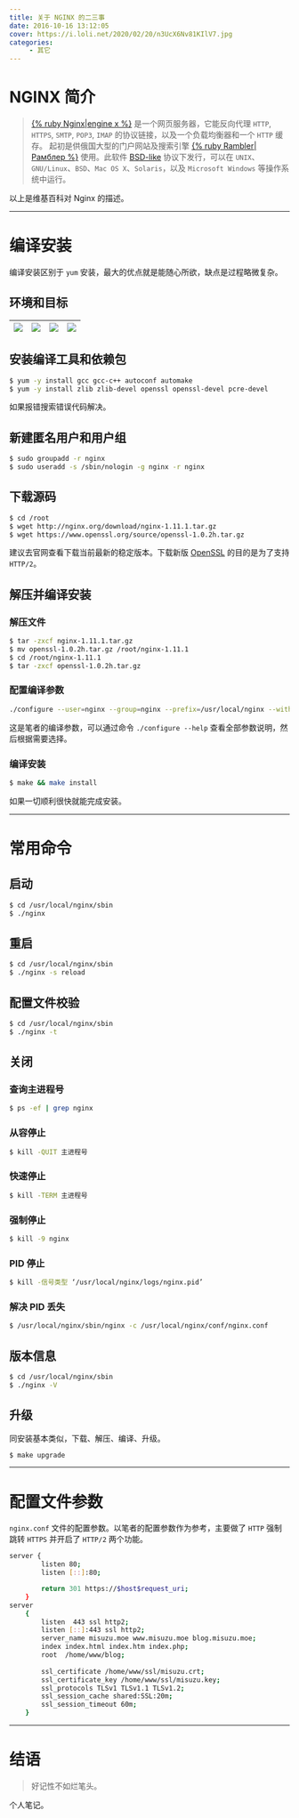 ```yaml
---
title: 关于 NGINX 的二三事
date: 2016-10-16 13:12:05
cover: https://i.loli.net/2020/02/20/n3UcX6Nv81KIlV7.jpg
categories: 
     - 其它
---
```


# NGINX 简介

> [{% ruby Nginx|engine x %}](https://nginx.org/en/) 是一个网页服务器，它能反向代理 `HTTP`, `HTTPS`, `SMTP`, `POP3`, `IMAP` 的协议链接，以及一个负载均衡器和一个 `HTTP` 缓存。
起初是供俄国大型的门户网站及搜索引擎 [{% ruby Rambler|Рамблер %}](https://www.rambler.ru) 使用。此软件 [BSD-like](https://zh.wikipedia.org/wiki/BSD许可证) 协议下发行，可以在 `UNIX`、`GNU/Linux`、`BSD`、`Mac OS X`、`Solaris`，以及 `Microsoft Windows` 等操作系统中运行。

以上是维基百科对 Nginx 的描述。

<!-- more -->

***

# 编译安装
编译安装区别于 `yum` 安装，最大的优点就是能随心所欲，缺点是过程略微复杂。
## 环境和目标

|[![](https://img.shields.io/badge/Aliyun-ECS-orange.svg)](https://www.aliyun.com/product/ecs)|[![](https://img.shields.io/badge/CentOS-7.2-yellow.svg)](https://www.centos.org)|[![](https://img.shields.io/badge/NGINX-1.11.1-brightgreen.svg)](https://nginx.org/en/)|[![](https://img.shields.io/badge/OpenSSL-1.0.2h-blue.svg)](https://www.openssl.org)|
|:-:|:-:|:-:|:-:|

## 安装编译工具和依赖包
``` sh
$ yum -y install gcc gcc-c++ autoconf automake
$ yum -y install zlib zlib-devel openssl openssl-devel pcre-devel
```
如果报错搜索错误代码解决。
##  新建匿名用户和用户组
``` sh
$ sudo groupadd -r nginx
$ sudo useradd -s /sbin/nologin -g nginx -r nginx
```
## 下载源码
``` sh
$ cd /root
$ wget http://nginx.org/download/nginx-1.11.1.tar.gz
$ wget https://www.openssl.org/source/openssl-1.0.2h.tar.gz
```
建议去官网查看下载当前最新的稳定版本。下载新版 [OpenSSL](https://www.openssl.org) 的目的是为了支持 `HTTP/2`。 
## 解压并编译安装
### 解压文件
``` sh
$ tar -zxcf nginx-1.11.1.tar.gz
$ mv openssl-1.0.2h.tar.gz /root/nginx-1.11.1
$ cd /root/nginx-1.11.1
$ tar -zxcf openssl-1.0.2h.tar.gz
```
### 配置编译参数
``` sh
./configure --user=nginx --group=nginx --prefix=/usr/local/nginx --with-http_stub_status_module --with-http_ssl_module --with-http_v2_module --with-http_gzip_static_module --with-ipv6 --with-http_sub_module --with-openssl=openssl-1.0.2h
```
这是笔者的编译参数，可以通过命令 `./configure --help` 查看全部参数说明，然后根据需要选择。
### 编译安装
``` sh
$ make && make install
```
如果一切顺利很快就能完成安装。 

***

# 常用命令
## 启动
``` sh
$ cd /usr/local/nginx/sbin
$ ./nginx
```
## 重启
``` sh
$ cd /usr/local/nginx/sbin
$ ./nginx -s reload
```
## 配置文件校验
``` sh
$ cd /usr/local/nginx/sbin
$ ./nginx -t
```
## 关闭
### 查询主进程号
``` sh
$ ps -ef | grep nginx
```
### 从容停止
``` sh
$ kill -QUIT 主进程号
```
### 快速停止
``` sh
$ kill -TERM 主进程号
```
### 强制停止
``` sh
$ kill -9 nginx
```
### PID 停止
``` sh
$ kill -信号类型 ‘/usr/local/nginx/logs/nginx.pid’
```
### 解决 PID 丢失
``` sh
$ /usr/local/nginx/sbin/nginx -c /usr/local/nginx/conf/nginx.conf
```
## 版本信息
``` sh
$ cd /usr/local/nginx/sbin
$ ./nginx -V
```
## 升级
同安装基本类似，下载、解压、编译、升级。

``` sh
$ make upgrade
```

***

# 配置文件参数
`nginx.conf` 文件的配置参数。以笔者的配置参数作为参考，主要做了 `HTTP` 强制跳转 `HTTPS` 并开启了 `HTTP/2` 两个功能。

``` sh
server {
        listen 80;
        listen [::]:80;

        return 301 https://$host$request_uri;
    }
server
    {
        listen  443 ssl http2;
        listen [::]:443 ssl http2;
        server_name misuzu.moe www.misuzu.moe blog.misuzu.moe;
        index index.html index.htm index.php;
        root  /home/www/blog;
        
        ssl_certificate /home/www/ssl/misuzu.crt;
        ssl_certificate_key /home/www/ssl/misuzu.key;
        ssl_protocols TLSv1 TLSv1.1 TLSv1.2;
        ssl_session_cache shared:SSL:20m;
        ssl_session_timeout 60m;
    }
```

***

# 结语
> 好记性不如烂笔头。

个人笔记。
